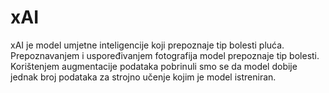 # xAI

xAI je model umjetne inteligencije koji prepoznaje tip bolesti pluća. Prepoznavanjem
i uspoređivanjem fotografija model prepoznaje tip bolesti. Korištenjem augmentacije
podataka pobrinuli smo se da model dobije jednak broj podataka za strojno učenje kojim
je model istreniran.
